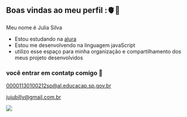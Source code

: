 ## Boas vindas ao meu perfil :🫀🧬

Meu nome é Julia Silva

- Estou estudando na [alura](https://www.alura.com.br)
- Estou me desenvolvendo na linguagem javaScript
- utilizo esse espaço para minha organização e compartilhamento dos meus projeto desenvolvidos

 ### você entrar em contatp comigo 📧

  00001130100212sp@al.educacap.sp.gov.br
  
  jujubilly@gmail.com.br

![](https://media1.tenor.com/m/9l-liXzU3lcAAAAd/good-morning.gif)

